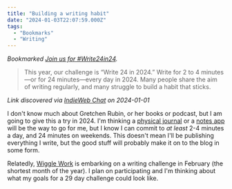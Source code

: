 ```yaml
---
title: "Building a writing habit"
date: "2024-01-03T22:07:59.000Z"
tags: 
  - "Bookmarks"
  - "Writing"
---
```


_Bookmarked [Join us for #Write24in24](https://gretchenrubin.com/articles/join-us-for-write24in24/)._

> This year, our challenge is “Write 24 in 2024.” Write for 2 to 4 minutes—or for 24 minutes—every day in 2024. Many people share the aim of writing regularly, and many struggle to build a habit that sticks.

_Link discovered via [IndieWeb Chat](https://chat.indieweb.org/2024-01-01/1704148516714900) on 2024-01-01_

I don't know much about Gretchen Rubin, or her books or podcast, but I am going to give this a try in 2024. I'm thinking a [physical journal](https://rhodiapads.com/collections_dot_top_wirebound.php) or a [notes app](https://obsidian.md/) will be the way to go for me, but I know I can commit to _at least_ 2-4 minutes a day, and 24 minutes on weekends. This doesn't mean I'll be publishing everything I write, but the good stuff will probably make it on to the blog in some form.

Relatedly, [Wiggle Work](https://wiggle.work/) is embarking on a writing challenge in February (the shortest month of the year). I plan on participating and I'm thinking about what my goals for a 29 day challenge could look like.
